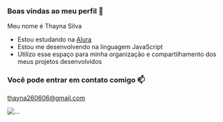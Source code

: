 ### Boas vindas ao meu perfil 💙

Meu nome é Thayna Silva

- Estou estudando na [Alura](https://www.alura.com.br)
- Estou me desenvolvendo na linguagem JavaScript
- Utilizo esse espaço para minha organização e compartilhamento dos meus projetos desenvolvidos

### Você pode entrar em contato comigo 📫

thayna260606@gmail.com

![...](https://media1.tenor.com/m/7Ypq9_9najcAAAAd/thumbs-up-double-thumbs-up.gif)
